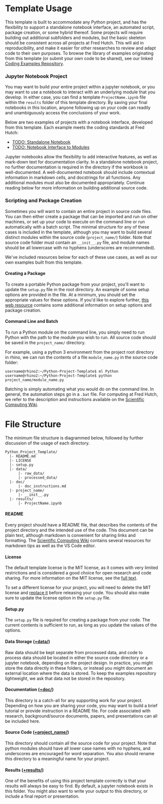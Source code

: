# Template Usage

This template is built to accommodate any Python project, and has the flexibility to support a standalone notebook interface, an automated script, package creation, or some hybrid thereof. Some projects will require building out additional subfolders and modules, but the basic skeleton should be consistent across all projects at Fred Hutch. This will aid in reproducibility, and make it easier for other researches to review and adapt code to their own purposes. To browse the library of examples originating from this template (or submit your own code to be shared), see our linked [Coding Examples Repository](https://github.com/FredHutch/wiki-code-examples).

### Jupyter Notebook Project

You may want to build your entire project within a jupyter notebook, or you may want to use a notebook to interact with an underlying module that you develop. In either case, you can find a template `ProjectName.ipynb` file within the `results` folder of this template directory. By saving your final notebooks in this location, anyone following up on your code can readily and unambiguously access the conclusions of your work. 

Below are two examples of projects with a notebook interface, developed from this template. Each example meets the coding standards at Fred Hutch: 
 - [TODO: Standalone Notebook](https://github.com/FredHutch/wiki-code-examples)
 - [TODO: Notebook Interface to Modules](https://github.com/FredHutch/wiki-code-examples)

Jupyter notebooks allow the flexibility to add interactive features, as well as mark-down text for documentation clarity. In a standalone notebook project, no further documentation is required in the directory if the workbook is well-documented. A well-documented notebook should include contextual information in markdown cells, and docstrings for all functions. Any additional modules must also be documented appropriately. Continue reading below for more information on building additional source code.

### Scripting and Package Creation

Sometimes you will want to contain an entire project in source code files. You can then either create a package that can be imported and run on other machines, or set up your code to execute on the command line or run automatically with a batch script. The minimal structure for any of these cases is included in the template, although you may want to build several distinct modules within the source code (`project_name/`) folder. Note that source code folder must contain an `__init__.py` file, and module names should be all lowercase with no hyphens (underscores are recommended).

We've included resources below for each of these use cases, as well as our own examples built from this template.

#### Creating a Package

To create a portable Python package from your project, you'll want to update the `setup.py` file in the root directory. An example of some setup options are provided in the file. At a minimum, you should set the appropriate values for these options. If you'd like to explore further, [this web resource](https://python-packaging.readthedocs.io/en/latest/index.html) contains some additional information on setup options and package creation.

#### Command Line and Batch

To run a Python module on the command line, you simply need to run Python with the path to the module you wish to run. All source code should be saved in the `project_name/` directory.

For example, using a python 3 environment from the project root directory in rhino, we can run the contents of a file `module_name.py` in the source code folder:
```
username@rhino2:~/Python-Project-Template$ ml Python
username@rhino2:~/Python-Project-Template$ python project_name/module_name.py
```
Batching is simply automating what you would do on the command line. In general, the automation steps go in a `.bat` file. For computing at Fred Hutch, we refer to the description and instructions available on the [Scientific Computing Wiki](https://sciwiki.fredhutch.org/computing/cluster_usingSlurm/).

# File Structure

The minimum file structure is diagrammed below, followed by further discussion of the usage of each directory.
```
Python_Project_Template/
  |- README.md
  |- LICENSE
  |- setup.py
  |- data/
      |- raw_data/
      |- processed_data/
  |- doc/
      |- doc_instructions.md
  |- project_name/
      |- __init__.py
  |- results/
      |- ProjectName.ipynb
```

#### README

Every project should have a README file, that describes the contents of the project directory and the intended use of the code. This document can be plain text, although markdown is convenient for sharing links and formatting. The [Scientific Computing Wiki](https://sciwiki.fredhutch.org/compdemos/vscode_markdown_howto/) contains several resources for markdown tips as well as the VS Code editor.

#### License

The default template license is the MIT license, as it comes with very limited restrictions and is considered a good choice for open research and code sharing. For more information on the MIT license, see the [full text](https://opensource.org/licenses/MIT). 

To set a different license for your project, you will need to delete the MIT license and [replace it](https://help.github.com/en/articles/adding-a-license-to-a-repository) before releasing your code. You should also make sure to update the license option in the `setup.py` file.

#### Setup.py

The `setup.py` file is required for creating a package from your code. The current contents is sufficient to run, as long as you update the values of the options. 

#### Data Storage ([+data/](data/))

Raw data should be kept separate from processed data, and code to process data should be located in either the source code directory or a jupyter notebook, depending on the project design. In practice, you might store the data directly in these folders, or instead you might document an external location where the data is stored. To keep the examples repository lightweight, we ask that data not be stored in the repository. 

#### Documentation ([+doc/](doc/))

This directory is a catch-all for any supporting work for your project. Depending on how you are sharing your code, you may want to build a brief tutorial or provide instruction in a README file. For code associated with research, background/source documents, papers, and presentations can all be included here.

#### Source Code ([+project_name/](project_name/))

This directory should contain all the source code for your project. Note that python modules should have all lower case names with no hyphens, and underscores are encouraged for word separation. You also should rename this directory to a meaningful name for your project.

#### Results ([+results/](results/))

One of the benefits of using this project template correctly is that your results will always be easy to find. By default, a jupyter notebook exists in this folder. You might also want to write your output to this directory, or include a final report or presentation.
